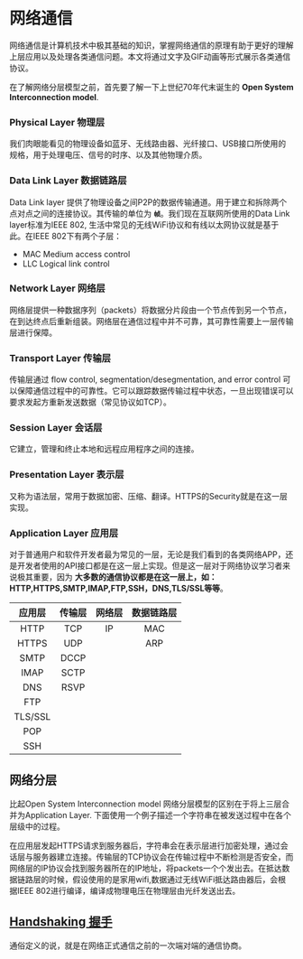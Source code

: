 # 网络通信

网络通信是计算机技术中极其基础的知识，掌握网络通信的原理有助于更好的理解上层应用以及处理各类通信问题。本文将通过文字及GIF动画等形式展示各类通信协议。

在了解网络分层模型之前，首先要了解一下上世纪70年代末诞生的 **Open System Interconnection model**.

### Physical Layer 物理层

我们肉眼能看见的物理设备如蓝牙、无线路由器、光纤接口、USB接口所使用的规格，用于处理电压、信号的时序、以及其他物理介质。

### Data Link Layer 数据链路层

Data Link layer 提供了物理设备之间P2P的数据传输通道。用于建立和拆除两个点对点之间的连接协议。其传输的单位为 **`帧`**。我们现在互联网所使用的Data Link layer标准为IEEE 802, 生活中常见的无线WiFi协议和有线以太网协议就是基于此。在IEEE 802下有两个子层：

  * MAC Medium access control
  * LLC Logical link control

### Network Layer 网络层

网络层提供一种数据序列（packets）将数据分片段由一个节点传到另一个节点，在到达终点后重新组装。网络层在通信过程中并不可靠，其可靠性需要上一层传输层进行保障。

### Transport Layer 传输层

传输层通过 flow control, segmentation/desegmentation, and error control 可以保障通信过程中的可靠性。它可以跟踪数据传输过程中状态，一旦出现错误可以要求发起方重新发送数据（常见协议如TCP）。

### Session Layer 会话层
它建立，管理和终止本地和远程应用程序之间的连接。

### Presentation  Layer 表示层

又称为语法层，常用于数据加密、压缩、翻译。HTTPS的Security就是在这一层实现。

### Application  Layer 应用层

对于普通用户和软件开发者最为常见的一层，无论是我们看到的各类网络APP，还是开发者使用的API接口都是在这一层上实现。但是这一层对于网络协议学习者来说极其重要，因为 **大多数的通信协议都是在这一层上，如：HTTP,HTTPS,SMTP,IMAP,FTP,SSH，DNS,TLS/SSL等等**。

| 应用层   | 传输层 | 网络层| 数据链路层 |
| :------:|:-----:| :---:| :-------:|
| HTTP    | TCP   | IP   | MAC      | 
| HTTPS   | UDP   |      |   ARP    |       
| SMTP    | DCCP  |      |          |         
| IMAP    | SCTP  |      |          |     
| DNS     | RSVP  |      |          |        
| FTP     |       |      |          |        
| TLS/SSL |       |      |          |        
| POP     |       |      |          |      
| SSH     |       |      |          |   

## 网络分层

比起Open System Interconnection model 网络分层模型的区别在于将上三层合并为Application Layer. 下面使用一个例子描述一个字符串在被发送过程中在各个层级中的过程。

在应用层发起HTTPS请求到服务器后，字符串会在表示层进行加密处理，通过会话层与服务器建立连接。传输层的TCP协议会在传输过程中不断检测是否安全，而网络层的IP协议会找到服务器所在的IP地址，将packets一个个发出去。在抵达数据链路层的时候，假设使用的是家用wifi,数据通过无线WiFi抵达路由器后，会根据IEEE 802进行编译，编译成物理电压在物理层由光纤发送出去。

## [Handshaking 握手](https://en.wikipedia.org/wiki/Handshaking)

通俗定义的说，就是在网络正式通信之前的一次端对端的通信协商。

